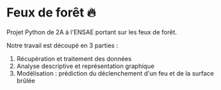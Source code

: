 # Feux de forêt :fire:
Projet Python de 2A à l'ENSAE portant sur les feux de forêt.

Notre travail est découpé en 3 parties : 
1) Récupération et traitement des données 
2) Analyse descriptive et représentation graphique 
3) Modélisation : prédiction du déclenchement d'un feu et de la surface brûlée 
